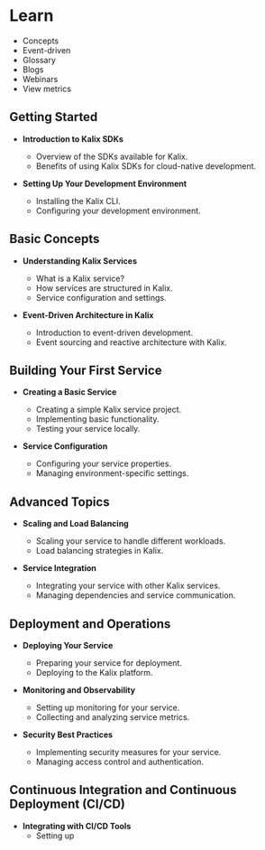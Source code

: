 # Learn

- Concepts
- Event-driven
- Glossary
- Blogs
- Webinars
- View metrics

## Getting Started

- **Introduction to Kalix SDKs**
  - Overview of the SDKs available for Kalix.
  - Benefits of using Kalix SDKs for cloud-native development.

- **Setting Up Your Development Environment**
  - Installing the Kalix CLI.
  - Configuring your development environment.

## Basic Concepts

- **Understanding Kalix Services**
  - What is a Kalix service?
  - How services are structured in Kalix.
  - Service configuration and settings.

- **Event-Driven Architecture in Kalix**
  - Introduction to event-driven development.
  - Event sourcing and reactive architecture with Kalix.

## Building Your First Service

- **Creating a Basic Service**
  - Creating a simple Kalix service project.
  - Implementing basic functionality.
  - Testing your service locally.

- **Service Configuration**
  - Configuring your service properties.
  - Managing environment-specific settings.

## Advanced Topics

- **Scaling and Load Balancing**
  - Scaling your service to handle different workloads.
  - Load balancing strategies in Kalix.

- **Service Integration**
  - Integrating your service with other Kalix services.
  - Managing dependencies and service communication.

## Deployment and Operations

- **Deploying Your Service**
  - Preparing your service for deployment.
  - Deploying to the Kalix platform.

- **Monitoring and Observability**
  - Setting up monitoring for your service.
  - Collecting and analyzing service metrics.

- **Security Best Practices**
  - Implementing security measures for your service.
  - Managing access control and authentication.

## Continuous Integration and Continuous Deployment (CI/CD)

- **Integrating with CI/CD Tools**
  - Setting up
